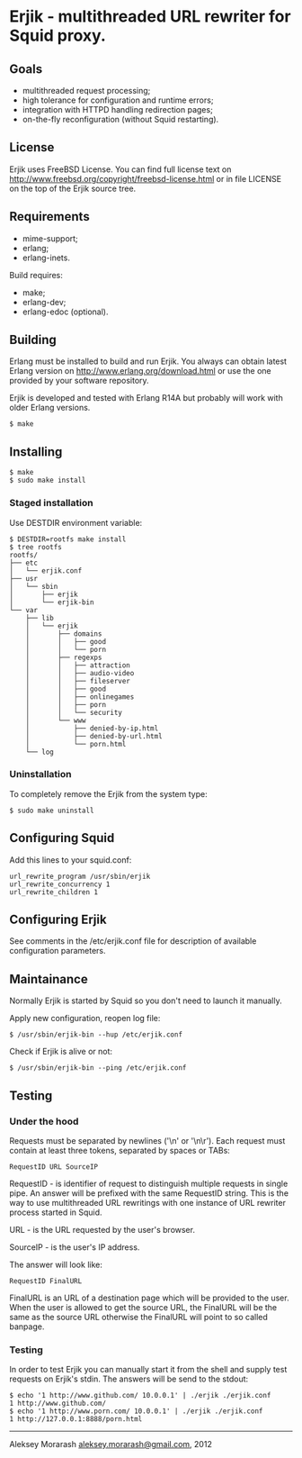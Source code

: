 # Erjik - multithreaded URL rewriter for Squid proxy.

## Goals

* multithreaded request processing;
* high tolerance for configuration and runtime errors;
* integration with HTTPD handling redirection pages;
* on-the-fly reconfiguration (without Squid restarting).

## License

Erjik uses FreeBSD License. You can find full license text
on http://www.freebsd.org/copyright/freebsd-license.html or
in file LICENSE on the top of the Erjik source tree.

## Requirements

* mime-support;
* erlang;
* erlang-inets.

Build requires:
* make;
* erlang-dev;
* erlang-edoc (optional).

## Building

Erlang must be installed to build and run Erjik.
You always can obtain latest Erlang version on
http://www.erlang.org/download.html or use the one provided by
your software repository.

Erjik is developed and tested with Erlang R14A but probably
will work with older Erlang versions.

    $ make

## Installing

    $ make
    $ sudo make install

### Staged installation

Use DESTDIR environment variable:

    $ DESTDIR=rootfs make install
    $ tree rootfs
    rootfs/
    ├── etc
    │   └── erjik.conf
    ├── usr
    │   └── sbin
    │       ├── erjik
    │       └── erjik-bin
    └── var
        ├── lib
        │   └── erjik
        │       ├── domains
        │       │   ├── good
        │       │   └── porn
        │       ├── regexps
        │       │   ├── attraction
        │       │   ├── audio-video
        │       │   ├── fileserver
        │       │   ├── good
        │       │   ├── onlinegames
        │       │   ├── porn
        │       │   └── security
        │       └── www
        │           ├── denied-by-ip.html
        │           ├── denied-by-url.html
        │           └── porn.html
        └── log

### Uninstallation

To completely remove the Erjik from the system type:

    $ sudo make uninstall

## Configuring Squid

Add this lines to your squid.conf:

    url_rewrite_program /usr/sbin/erjik
    url_rewrite_concurrency 1
    url_rewrite_children 1

## Configuring Erjik

See comments in the /etc/erjik.conf file for description of
available configuration parameters.

## Maintainance

Normally Erjik is started by Squid so you don't need to
launch it manually.

Apply new configuration, reopen log file:

    $ /usr/sbin/erjik-bin --hup /etc/erjik.conf

Check if Erjik is alive or not:

    $ /usr/sbin/erjik-bin --ping /etc/erjik.conf

## Testing

### Under the hood

Requests must be separated by newlines ('\n' or '\n\r').
Each request must contain at least three tokens, separated by
spaces or TABs:

    RequestID URL SourceIP

RequestID - is identifier of request to distinguish multiple
requests in single pipe. An answer will be prefixed with the
same RequestID string. This is the way to use multithreaded URL
rewritings with one instance of URL rewriter process started in Squid.

URL - is the URL requested by the user's browser.

SourceIP - is the user's IP address.

The answer will look like:

    RequestID FinalURL

FinalURL is an URL of a destination page which will be provided to the
user. When the user is allowed to get the source URL, the FinalURL will be
the same as the source URL otherwise the FinalURL will point to so called
banpage.

### Testing

In order to test Erjik you can manually start it from the shell
and supply test requests on Erjik's stdin. The answers will be send
to the stdout:

    $ echo '1 http://www.github.com/ 10.0.0.1' | ./erjik ./erjik.conf
    1 http://www.github.com/
    $ echo '1 http://www.porn.com/ 10.0.0.1' | ./erjik ./erjik.conf
    1 http://127.0.0.1:8888/porn.html

-----------------------------------------------------------------
Aleksey Morarash <aleksey.morarash@gmail.com>, 2012
